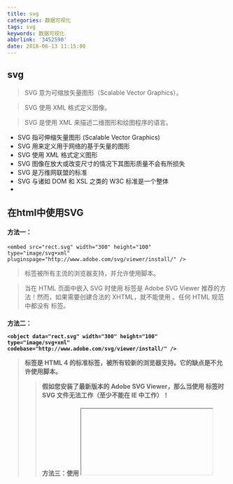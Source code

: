 ```yaml
---
title: svg
categories: 数据可视化
tags: svg
keywords: 数据可视化
abbrlink: '3452590'
date: 2018-06-13 11:15:00
---
```


## svg

> SVG 意为可缩放矢量图形（Scalable Vector Graphics）。

> SVG 使用 XML 格式定义图像。

> SVG 是使用 XML 来描述二维图形和绘图程序的语言。

* SVG 指可伸缩矢量图形 (Scalable Vector Graphics)
* SVG 用来定义用于网络的基于矢量的图形
* SVG 使用 XML 格式定义图形
* SVG 图像在放大或改变尺寸的情况下其图形质量不会有所损失
* SVG 是万维网联盟的标准
* SVG 与诸如 DOM 和 XSL 之类的 W3C 标准是一个整体
* 
## 在html中使用SVG

####  方法一：<embed>

```
<embed src="rect.svg" width="300" height="100" 
type="image/svg+xml"
pluginspage="http://www.adobe.com/svg/viewer/install/" />

```
> <embed> 标签被所有主流的浏览器支持，并允许使用脚本。

> 当在 HTML 页面中嵌入 SVG 时使用 <embed> 标签是 Adobe SVG Viewer 推荐的方法！然而，如果需要创建合法的 XHTML，就不能使用 <embed>。任何 HTML 规范中都没有 <embed> 标签。

#### 方法二：<object>

```
<object data="rect.svg" width="300" height="100" 
type="image/svg+xml"
codebase="http://www.adobe.com/svg/viewer/install/" />
```
> <object> 标签是 HTML 4 的标准标签，被所有较新的浏览器支持。它的缺点是不允许使用脚本。

> 假如您安装了最新版本的 Adobe SVG Viewer，那么当使用 <object> 标签时 SVG 文件无法工作（至少不能在 IE 中工作）！

#### 方法三：使用 <iframe> 标签

> <iframe> 标签可工作在大部分的浏览器中。

```
<iframe src="rect.svg" width="300" height="100">
</iframe>
```


